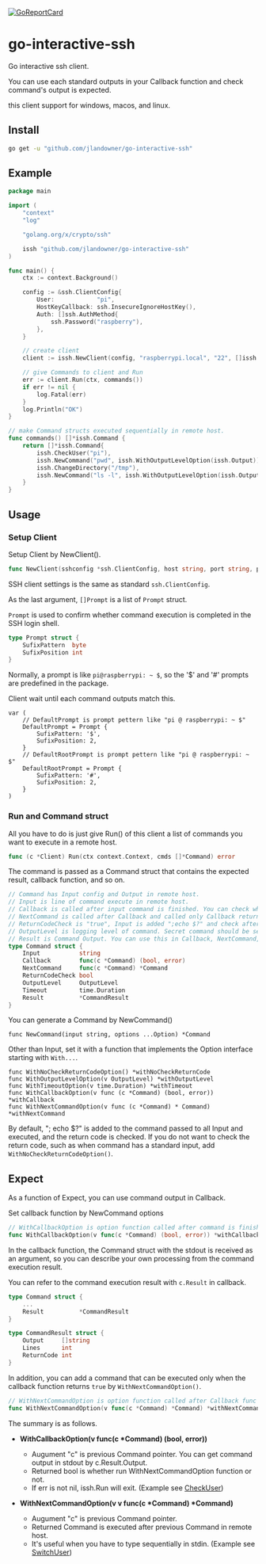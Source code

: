 [![GoReportCard](https://goreportcard.com/badge/github.com/jlandowner/go-interactive-ssh)](https://goreportcard.com/report/github.com/jlandowner/go-interactive-ssh)

# go-interactive-ssh

Go interactive ssh client. 

You can use each standard outputs in your Callback function and check command's output is expected. 

this client support for windows, macos, and linux.

## Install

```bash
go get -u "github.com/jlandowner/go-interactive-ssh"
```

## Example

```go:example/main.go
package main

import (
	"context"
	"log"

	"golang.org/x/crypto/ssh"

	issh "github.com/jlandowner/go-interactive-ssh"
)

func main() {
	ctx := context.Background()

	config := &ssh.ClientConfig{
		User:            "pi",
		HostKeyCallback: ssh.InsecureIgnoreHostKey(),
		Auth: []ssh.AuthMethod{
			ssh.Password("raspberry"),
		},
	}

	// create client
	client := issh.NewClient(config, "raspberrypi.local", "22", []issh.Prompt{issh.DefaultPrompt})

	// give Commands to client and Run
	err := client.Run(ctx, commands())
	if err != nil {
		log.Fatal(err)
	}
	log.Println("OK")
}

// make Command structs executed sequentially in remote host.  
func commands() []*issh.Command {
	return []*issh.Command{
		issh.CheckUser("pi"),
		issh.NewCommand("pwd", issh.WithOutputLevelOption(issh.Output)),
		issh.ChangeDirectory("/tmp"),
		issh.NewCommand("ls -l", issh.WithOutputLevelOption(issh.Output)),
	}
}
```

## Usage

### Setup Client

Setup Client by NewClient().

```go:client.go
func NewClient(sshconfig *ssh.ClientConfig, host string, port string, prompts []Prompt) *Client 
```
SSH client settings is the same as standard `ssh.ClientConfig`.

As the last argument, `[]Prompt` is a list of `Prompt` struct.

`Prompt` is used to confirm whether command execution is completed in the SSH login shell.

```go:prompt.go
type Prompt struct {
    SufixPattern  byte
    SufixPosition int
}
```

Normally, a prompt is like `pi@raspberrypi: ~ $`, so the '$' and '#' prompts are predefined in the package.

Client wait until each command outputs match this.

```go: prompt.go
var (
	// DefaultPrompt is prompt pettern like "pi @ raspberrypi: ~ $"
	DefaultPrompt = Prompt {
		SufixPattern: '$',
		SufixPosition: 2,
	}
	// DefaultRootPrompt is prompt pettern like "pi @ raspberrypi: ~ $"
	DefaultRootPrompt = Prompt {
		SufixPattern: '#',
		SufixPosition: 2,
	}
)
```

### Run and Command struct

All you have to do is just give Run() of this client a list of commands you want to execute in a remote host.

```go:client.go
func (c *Client) Run(ctx context.Context, cmds []*Command) error
```

The command is passed as a Command struct that contains the expected result, callback function, and so on.

```go:command.go
// Command has Input config and Output in remote host.
// Input is line of command execute in remote host.
// Callback is called after input command is finished. You can check whether Output is exepected in this function.
// NextCommand is called after Callback and called only Callback returns "true". NextCommand cannot has another NextCommand.
// ReturnCodeCheck is "true", Input is added ";echo $?" and check after Output is 0. Also you can manage retrun code in Callback.
// OutputLevel is logging level of command. Secret command should be set Silent
// Result is Command Output. You can use this in Callback, NextCommand, DefaultNextCommand functions.
type Command struct {
	Input           string
	Callback        func(c *Command) (bool, error)
	NextCommand     func(c *Command) *Command
	ReturnCodeCheck bool
	OutputLevel     OutputLevel
	Timeout         time.Duration
	Result          *CommandResult
}
```

You can generate a Command by NewCommand()

```go: command.go
func NewCommand(input string, options ...Option) *Command
```

Other than Input, set it with a function that implements the Option interface starting with `With...`.


```go: option.go
func WithNoCheckReturnCodeOption() *withNoCheckReturnCode
func WithOutputLevelOption(v OutputLevel) *withOutputLevel
func WithTimeoutOption(v time.Duration) *withTimeout
func WithCallbackOption(v func (c *Command) (bool, error)) *withCallback
func WithNextCommandOption(v func (c *Command) * Command) *withNextCommand
```

By default, "; echo $?" is added to the command passed to all Input and executed, and the return code is checked.
If you do not want to check the return code, such as when command has a standard input, add `WithNoCheckReturnCodeOption()`.


## Expect

As a function of Expect, you can use command output in Callback.

Set callback function by NewCommand options

```go:option.go
// WithCallbackOption is option function called after command is finished
func WithCallbackOption(v func(c *Command) (bool, error)) *withCallback
```

In the callback function, the Command struct with the stdout is received as an argument, so you can describe your own processing from the command execution result.

You can refer to the command execution result with `c.Result` in callback.

```go:command.go
type Command struct {
	...
	Result          *CommandResult
}

type CommandResult struct {
	Output     []string
	Lines      int
	ReturnCode int
}
```

In addition, you can add a command that can be executed only when the callback function returns `true` by `WithNextCommandOption()`.

```go:option.go
// WithNextCommandOption is option function called after Callback func return true
func WithNextCommandOption(v func(c *Command) *Command) *withNextCommand
```

The summary is as follows.

- __WithCallbackOption(v func(c *Command) (bool, error))__
	- Augument "c" is previous Command pointer. You can get command output in stdout by c.Result.Output.
	- Returned bool is whether run WithNextCommandOption function or not.
	- If err is not nil, issh.Run will exit.
	(Example see [CheckUser](https://github.com/jlandowner/go-interactive-ssh/blob/master/commands.go#L64))

- __WithNextCommandOption(v v func(c *Command) *Command)__
	- Augument "c" is previous Command pointer.
	- Returned Command is executed after previous Command in remote host.
	- It's useful when you have to type sequentially in stdin. (Example see [SwitchUser](https://github.com/jlandowner/go-interactive-ssh/blob/master/commands.go#L28))
